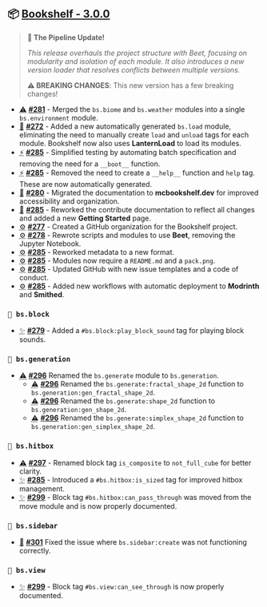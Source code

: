## 📦 [Bookshelf - 3.0.0](https://github.com/mcbookshelf/Bookshelf/releases/tag/v3.0.0)

> **🚂 The Pipeline Update!**
>
> *This release overhauls the project structure with Beet, focusing on modularity and isolation of each module. It also introduces a new version loader that resolves conflicts between multiple versions.*
>
> **⚠️ BREAKING CHANGES**: This new version has a few breaking changes!

- <abbr title="Breaking Changes">⚠️</abbr> **[#281](https://github.com/mcbookshelf/Bookshelf/issues/281)** - Merged the `bs.biome` and `bs.weather` modules into a single `bs.environment` module.
- <abbr title="New Modules">🎉</abbr> **[#272](https://github.com/mcbookshelf/Bookshelf/issues/272)** - Added a new automatically generated `bs.load` module, eliminating the need to manually create `load` and `unload` tags for each module. Bookshelf now also uses **LanternLoad** to load its modules.
- <abbr title="Enhancements">⚡</abbr> **[#285](https://github.com/mcbookshelf/Bookshelf/pull/285)** - Simplified testing by automating batch specification and removing the need for a `__boot__` function.
- <abbr title="Enhancements">⚡</abbr> **[#285](https://github.com/mcbookshelf/Bookshelf/pull/285)** - Removed the need to create a `__help__` function and `help` tag. These are now automatically generated.
- <abbr title="Documentation">📝</abbr> **[#280](https://github.com/mcbookshelf/Bookshelf/issues/280)** - Migrated the documentation to **mcbookshelf.dev** for improved accessibility and organization.
- <abbr title="Documentation">📝</abbr> **[#285](https://github.com/mcbookshelf/Bookshelf/pull/285)** - Reworked the contribute documentation to reflect all changes and added a new **Getting Started** page.
- <abbr title="GitHub & CI/CD">⚙️</abbr> **[#277](https://github.com/mcbookshelf/Bookshelf/issues/277)** - Created a GitHub organization for the Bookshelf project.
- <abbr title="GitHub & CI/CD">⚙️</abbr> **[#278](https://github.com/mcbookshelf/Bookshelf/issues/278)** - Rewrote scripts and modules to use **Beet**, removing the Jupyter Notebook.
- <abbr title="GitHub & CI/CD">⚙️</abbr> **[#285](https://github.com/mcbookshelf/Bookshelf/pull/285)** - Reworked metadata to a new format.
- <abbr title="GitHub & CI/CD">⚙️</abbr> **[#285](https://github.com/mcbookshelf/Bookshelf/pull/285)** - Modules now require a `README.md` and a `pack.png`.
- <abbr title="GitHub & CI/CD">⚙️</abbr> **[#285](https://github.com/mcbookshelf/Bookshelf/pull/285)** - Updated GitHub with new issue templates and a code of conduct.
- <abbr title="GitHub & CI/CD">⚙️</abbr> **[#285](https://github.com/mcbookshelf/Bookshelf/pull/285)** - Added new workflows with automatic deployment to **Modrinth** and **Smithed**.


### `🧱 bs.block`

- <abbr title="New Features">✨</abbr> **[#279](https://github.com/mcbookshelf/Bookshelf/issues/279)** - Added a `#bs.block:play_block_sound` tag for playing block sounds.

### `🌱 bs.generation`

- <abbr title="Breaking Changes">⚠️</abbr> **[#296](https://github.com/mcbookshelf/Bookshelf/issues/296)** Renamed the `bs.generate` module to `bs.generation`.
  - <abbr title="Breaking Changes">⚠️</abbr> **[#296](https://github.com/mcbookshelf/Bookshelf/issues/296)** Renamed the `bs.generate:fractal_shape_2d` function to `bs.generation:gen_fractal_shape_2d`.
  - <abbr title="Breaking Changes">⚠️</abbr> **[#296](https://github.com/mcbookshelf/Bookshelf/issues/296)** Renamed the `bs.generate:shape_2d` function to `bs.generation:gen_shape_2d`.
  - <abbr title="Breaking Changes">⚠️</abbr> **[#296](https://github.com/mcbookshelf/Bookshelf/issues/296)** Renamed the `bs.generate:simplex_shape_2d` function to `bs.generation:gen_simplex_shape_2d`.

### `🎯 bs.hitbox`

- <abbr title="Breaking Changes">⚠️</abbr> **[#297](https://github.com/mcbookshelf/Bookshelf/issues/297)** - Renamed block tag `is_composite` to `not_full_cube` for better clarity.
- <abbr title="New Features">✨</abbr> **[#285](https://github.com/mcbookshelf/Bookshelf/pull/285)** - Introduced a `#bs.hitbox:is_sized` tag for improved hitbox management.
- <abbr title="New Features">✨</abbr> **[#299](https://github.com/mcbookshelf/Bookshelf/pull/299)** - Block tag `#bs.hitbox:can_pass_through` was moved from the move module and is now properly documented.

### `📰 bs.sidebar`

- <abbr title="Bug fix">🐛</abbr> **[#301](https://github.com/mcbookshelf/Bookshelf/pull/301)** Fixed the issue where `bs.sidebar:create` was not functioning correctly.

### `👀 bs.view`

- <abbr title="New Features">✨</abbr> **[#299](https://github.com/mcbookshelf/Bookshelf/pull/299)** - Block tag `#bs.view:can_see_through` is now properly documented.
